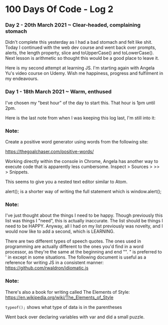# 100 Days Of Code - Log 2

### Day 2 - 20th March 2021 ~ Clear-headed, complaining stomach

Didn't complete this yesterday as I had a bad stomach and felt like shit. Today I continued with the web dev course and went back over prompts, alerts, the length property, slice and toUpperCase() and toLowerCase(). Next lesson is arithmetic so thought this would be a good place to leave it.

Here is my second attempt at learning JS. I'm starting again with Angela Yu's video course on Udemy. Wish me happiness, progress and fulfilment in my endeavours.

### Day 1 - 18th March 2021 ~ Warm, enthused

I've chosen my "best hour" of the day to start this. That hour is 1pm until 2pm.

Here is the last note from when I was keeping this log last, I'm still into it:

### Note:
Create a positive word generator using words from the following site:

https://thegoalchaser.com/positive-words/


Working directly within the console in Chrome, Angela has another way to execute code that is apparently less cumbersome. Inspect > Sources > >> > Snippets.

This seems to give you a nested text editor similar to Atom.

alert(); is a shorter way of writing the full statement which is window.alert();


### Note:
I've just thought about the things I need to be happy. Though previously this list was things I "need", this is actually inaccurate. The list should be things I need to be HAPPY. Anyway, all I had on my list previously was novelty, and I would now like to add a second, which is LEARNING.


There are two different types of speech quotes. The ones used in programming are actually different to the ones you'd find in a word processor, as they're the same at the beginning and end "". " is preferred to ' in except in some situations. The following document is useful as a reference for writing JS in a consistent manner: https://github.com/rwaldron/idiomatic.js


### Note:
There's also a book for writing called The Elements of Style: https://en.wikipedia.org/wiki/The_Elements_of_Style


```typeof();``` shows what type of data is in the parentheses

Went back over declaring variables with var and did a small puzzle.
